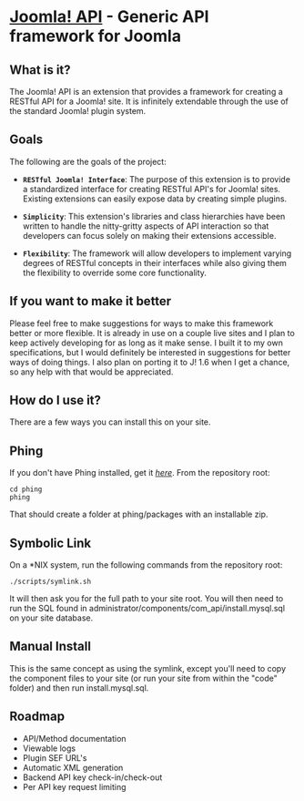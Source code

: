 [Joomla! API](http://edgewebworks.com/) - Generic API framework for Joomla
================================

What is it?
---------------------------------------
The Joomla! API is an extension that provides a framework for creating a RESTful API for a Joomla! site.  It is infinitely extendable through the use of the standard Joomla! plugin system.

Goals
--------------

The following are the goals of the project:

* **`RESTful Joomla! Interface`**: The purpose of this extension is to provide a standardized interface for creating RESTful API's for Joomla! sites.  Existing extensions can easily expose data by creating simple plugins.

* **`Simplicity`**: This extension's libraries and class hierarchies have been written to handle the nitty-gritty aspects of API interaction so that developers can focus solely on making their extensions accessible.

* **`Flexibility`**: The framework will allow developers to implement varying degrees of RESTful concepts in their interfaces while also giving them the flexibility to override some core functionality.

If you want to make it better
-----------------------------
Please feel free to make suggestions for ways to make this framework better or more flexible.  It is already in use on a couple live sites and I plan to keep actively developing for as long as it make sense.  I built it to my own specifications, but I would definitely be interested in suggestions for better ways of doing things. I also plan on porting it to J! 1.6 when I get a chance, so any help with that would be appreciated.


How do I use it?
-----------------------------
There are a few ways you can install this on your site.

## Phing
If you don't have Phing installed, get it *[here](http://phing.info/trac/)*. From the repository root:

	cd phing
	phing
	
That should create a folder at phing/packages with an installable zip.

## Symbolic Link
On a *NIX system, run the following commands from the repository root:

	./scripts/symlink.sh
	
It will then ask you for the full path to your site root.  You will then need to run the SQL found in administrator/components/com_api/install.mysql.sql on your site database.

## Manual Install
This is the same concept as using the symlink, except you'll need to copy the component files to your site (or run your site from within the "code" folder) and then run install.mysql.sql.

Roadmap
-----------------------------
- API/Method documentation
- Viewable logs
- Plugin SEF URL's
- Automatic XML generation
- Backend API key check-in/check-out
- Per API key request limiting


